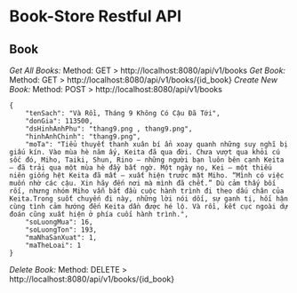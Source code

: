 # Book-Store Restful API
## Book
_Get All Books:_ Method: GET >  http://localhost:8080/api/v1/books
_Get Book:_ Method: GET > http://localhost:8080/api/v1/books/{id_book}
_Create New Book:_ Method: POST > http://localhost:8080/api/v1/books
```
{
    "tenSach": "Và Rồi, Tháng 9 Không Có Cậu Đã Tới",
    "donGia": 113500,
    "dsHinhAnhPhu": "thang9.png , thang9.png",
    "hinhAnhChinh": "thang9.png",
    "moTa": "Tiểu thuyết thanh xuân bí ẩn xoay quanh những suy nghĩ bị giấu kín. Vào mùa hè năm ấy, Keita đã qua đời. Chưa vượt qua khỏi cú sốc đó, Miho, Taiki, Shun, Rino – những người bạn luôn bên cạnh Keita – đã trải qua một mùa hè đầy bất ngờ. Một ngày nọ, Kei – một thiếu niên giống hệt Keita đã mất – xuất hiện trước mặt Miho. “Mình có việc muốn nhờ các cậu. Xin hãy đến nơi mà mình đã chết.” Dù cảm thấy bối rối, nhưng nhóm Miho vẫn bắt đầu cuộc hành trình đi theo dấu chân của Keita.Trong suốt chuyến đi này, những lời nói dối, sự ganh tị, hối hận cùng tình cảm hướng đến Keita dần được hé lộ. Và rồi, kết cục ngoài dự đoán cũng xuất hiện ở phía cuối hành trình.",
    "soLuongMua": 16,
    "soLuongTon": 193,
    "maNhaSanXuat": 1,
    "maTheLoai": 1
}
```
_Delete Book:_ Method: DELETE > http://localhost:8080/api/v1/books/{id_book}

